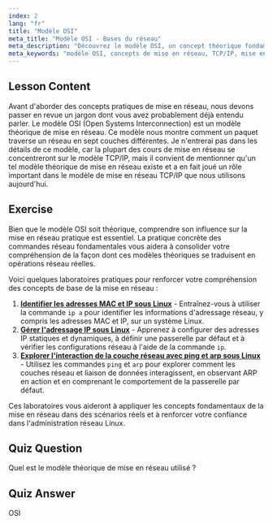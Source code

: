 ```yaml
---
index: 2
lang: "fr"
title: "Modèle OSI"
meta_title: "Modèle OSI - Bases du réseau"
meta_description: "Découvrez le modèle OSI, un concept théorique fondamental de la mise en réseau. Comprenez ses 7 couches et sa pertinence pour TCP/IP. Guide essentiel de mise en réseau Linux pour les débutants."
meta_keywords: "modèle OSI, concepts de mise en réseau, TCP/IP, mise en réseau Linux, tutoriel pour débutants, couches réseau, modèle théorique"
---
```


## Lesson Content

Avant d'aborder des concepts pratiques de mise en réseau, nous devons passer en revue un jargon dont vous avez probablement déjà entendu parler. Le modèle OSI (Open Systems Interconnection) est un modèle théorique de mise en réseau. Ce modèle nous montre comment un paquet traverse un réseau en sept couches différentes. Je n'entrerai pas dans les détails de ce modèle, car la plupart des cours de mise en réseau se concentreront sur le modèle TCP/IP, mais il convient de mentionner qu'un tel modèle théorique de mise en réseau existe et a en fait joué un rôle important dans le modèle de mise en réseau TCP/IP que nous utilisons aujourd'hui.

## Exercise

Bien que le modèle OSI soit théorique, comprendre son influence sur la mise en réseau pratique est essentiel. La pratique concrète des commandes réseau fondamentales vous aidera à consolider votre compréhension de la façon dont ces modèles théoriques se traduisent en opérations réseau réelles.

Voici quelques laboratoires pratiques pour renforcer votre compréhension des concepts de base de la mise en réseau :

1. **[Identifier les adresses MAC et IP sous Linux](https://labex.io/fr/labs/comptia-identify-mac-and-ip-addresses-in-linux-592731)** - Entraînez-vous à utiliser la commande `ip a` pour identifier les informations d'adressage réseau, y compris les adresses MAC et IP, sur un système Linux.
2. **[Gérer l'adressage IP sous Linux](https://labex.io/fr/labs/comptia-manage-ip-addressing-in-linux-592736)** - Apprenez à configurer des adresses IP statiques et dynamiques, à définir une passerelle par défaut et à vérifier les configurations réseau à l'aide de la commande `ip`.
3. **[Explorer l'interaction de la couche réseau avec ping et arp sous Linux](https://labex.io/fr/labs/comptia-explore-network-layer-interaction-with-ping-and-arp-in-linux-592746)** - Utilisez les commandes `ping` et `arp` pour explorer comment les couches réseau et liaison de données interagissent, en observant ARP en action et en comprenant le comportement de la passerelle par défaut.

Ces laboratoires vous aideront à appliquer les concepts fondamentaux de la mise en réseau dans des scénarios réels et à renforcer votre confiance dans l'administration réseau Linux.

## Quiz Question

Quel est le modèle théorique de mise en réseau utilisé ?

## Quiz Answer

OSI
